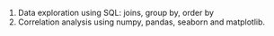 1. Data exploration using SQL: joins, group by, order by       
2. Correlation analysis using numpy, pandas, seaborn and matplotlib.
